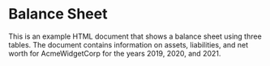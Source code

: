 # Balance Sheet
This is an example HTML document that shows a balance sheet using three tables. The document contains information on assets, liabilities, and net worth for AcmeWidgetCorp for the years 2019, 2020, and 2021.
